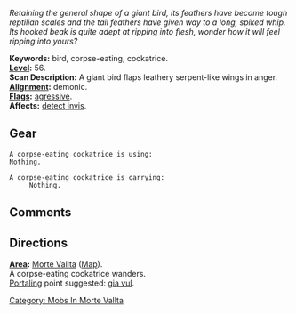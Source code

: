 *Retaining the general shape of a giant bird, its feathers have become
tough reptilian scales and the tail feathers have given way to a long,
spiked whip. Its hooked beak is quite adept at ripping into flesh,
wonder how it will feel ripping into yours?*

**Keywords:** bird, corpse-eating, cockatrice.  
**[Level](Level.md "wikilink"):** 56.  
**Scan Description:** A giant bird flaps leathery serpent-like wings in
anger.  
**[Alignment](Alignment.md "wikilink"):** demonic.  
**[Flags](:Category:_Mob_Types.md "wikilink"):**
[agressive](Aggressive_Mobs.md "wikilink").  
**Affects:** [detect invis](Detect_Invis.md "wikilink").  

## Gear

`A corpse-eating cockatrice is using:`  
`Nothing.`

`A corpse-eating cockatrice is carrying:`  
`     Nothing.`

## Comments

## Directions

**[Area](:Category:_Areas.md "wikilink"):** [Morte
Vallta](:Category:_Morte_Vallta.md "wikilink")
([Map](Morte_Vallta_Map.md "wikilink")).  
A corpse-eating cockatrice wanders.  
[Portaling](Portal.md "wikilink") point suggested: [gia
vul](Giant_Vulture.md "wikilink").  

[Category: Mobs In Morte
Vallta](Category:_Mobs_In_Morte_Vallta "wikilink")
